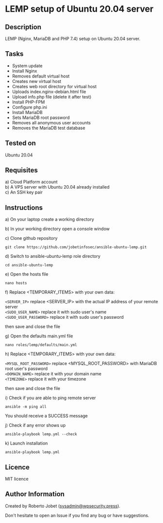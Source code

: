 # LEMP setup of Ubuntu 20.04 server


## Description

LEMP (Nginx, MariaDB and PHP 7.4) setup on Ubuntu 20.04 server.


## Tasks

* System update
* Install Nginx
* Removes default virtual host
* Creates new virtual host
* Creates web root directory for virtual host
* Uploads index.nginx-debian.html file
* Upload info.php file (delete it after test)
* Install PHP-FPM
* Configure php.ini
* Install MariaDB
* Sets MariaDB root password
* Removes all anonymous user accounts
* Removes the MariaDB test database


## Tested on

Ubuntu 20.04


## Requisites

a) Cloud Platform account<br />
b) A VPS server with Ubuntu 20.04 already installed<br />
c) An SSH key pair<br />



## Instructions

a) On your laptop create a working directory


b) In your working directory open a console window


c) Clone github repository

```
git clone https://github.com/jobetinfosec/ansible-ubuntu-lemp.git
```


d) Switch to ansible-ubuntu-lemp role directory

```
cd ansible-ubuntu-lemp
```


e) Open the hosts file

```
nano hosts
```

f) Replace <TEMPORARY_ITEMS> with your own data:

`<SERVER_IP>`		replace <SERVER_IP> with the actual IP address of your remote server<br />
`<SUDO_USER_NAME>`	replace it with sudo user's name<br />
`<SUDO_USER_PASSWORD>`	replace it with sudo user's password<br />

then save and close the file


g) Open the defaults main.yml file

```
nano roles/lemp/defaults/main.yml
```

h) Replace <TEMPORARY_ITEMS> with your own data:

`<MYSQL_ROOT_PASSWORD>`	replace <MYSQL_ROOT_PASSWORD> with MariaDB root user's password<br />
`<DOMAIN_NAME>`		replace it with your domain name<br />
`<TIMEZONE>`		replace it with your timezone

then save and close the file


i) Check if you are able to ping remote server

```
ansible -m ping all
```

You should receive a SUCCESS message


j) Check if any error shows up

```
ansible-playbook lemp.yml --check
```


k) Launch installation

```
ansible-playbook lemp.yml
```

## Licence

MIT licence


## Author Information

Created by Roberto Jobet (sysadmin@wpsecurity.press).

Don't hesitate to open an Issue if you find any bug or have suggestions.

